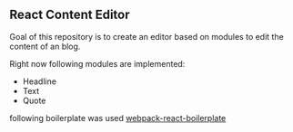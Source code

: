 ## React Content Editor

Goal of this repository is to create an editor based on modules to edit the content of an blog.

Right now following modules are implemented:

- Headline
- Text
- Quote

following boilerplate was used [webpack-react-boilerplate](https://github.com/HashemKhalifa/webpack-react-boilerplate)
